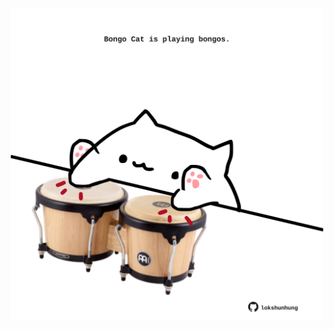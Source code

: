 <!-- built at 26/02/2022, 22:00:56 UTC -->
<p align="center">
  <img width="500" height="500" src="./ReadmeImage.svg">
</p>
